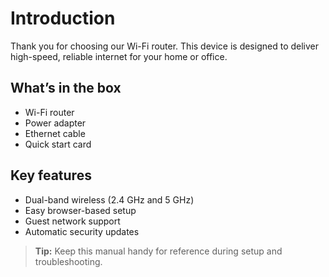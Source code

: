 # Introduction

Thank you for choosing our Wi-Fi router. This device is designed to deliver high-speed, reliable internet for your home or office. 

## What’s in the box
- Wi-Fi router
- Power adapter
- Ethernet cable
- Quick start card

## Key features
- Dual-band wireless (2.4 GHz and 5 GHz)
- Easy browser-based setup
- Guest network support
- Automatic security updates

> **Tip:** Keep this manual handy for reference during setup and troubleshooting.

